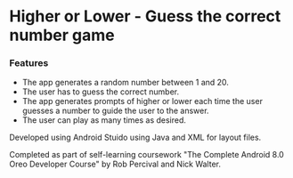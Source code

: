# Higher or Lower - Guess the correct number game

### Features
 - The app generates a random number between 1 and 20. 
 - The user has to guess the correct number. 
 - The app generates prompts of higher or lower each time the user guesses a number to guide the user to the answer. 
 - The user can play as many times as desired.

Developed using Android Stuido using Java and XML for layout files. 

Completed as part of self-learning coursework "The Complete Android 8.0 Oreo Developer Course" by Rob Percival and Nick Walter.

